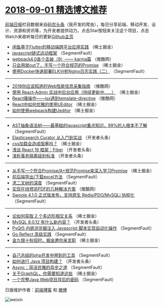 # [2018-09-01 精选博文推荐](http://hao.caibaojian.com/date/2018/09/01)

[前端日报](http://caibaojian.com/c/news)栏目数据来自[码农头条](http://hao.caibaojian.com/)（我开发的爬虫），每日分享前端、移动开发、设计、资源和资讯等，为开发者提供动力，点击Star按钮来关注这个项目，点击Watch来收听每日的更新[Github主页](https://github.com/kujian/frontendDaily)
* [闲鱼基于Flutter的移动端跨平台应用实践](http://hao.caibaojian.com/84882.html) （稀土掘金）
* [javascript链式运动框架](http://hao.caibaojian.com/84874.html) （SegmentFault）
* [webpack4.0各个击破（9）—— karma篇](http://hao.caibaojian.com/84944.html) （推酷网）
* [只会用就out了，手写一个符合规范的Promise](http://hao.caibaojian.com/84886.html) （稀土掘金）
* [使用Docker快速部署ELK分析Nginx日志实践（二）](http://hao.caibaojian.com/84864.html) （SegmentFault）

***
* [2018你应该知道的Web性能信息采集指南](http://hao.caibaojian.com/84943.html) （推酷网）
* [使用 React-Admin 实战中后台应用（持续更新中……）](http://hao.caibaojian.com/84891.html) （稀土掘金）
* [React骚操作——jsx遇到template-directive](http://hao.caibaojian.com/84948.html) （推酷网）
* [React中如何优雅的使用UEditor](http://hao.caibaojian.com/84880.html) （稀土掘金）
* [如何使用webpack构建Ueditor](http://hao.caibaojian.com/84885.html) （稀土掘金）

***
* [AST抽象语法树——最基础的javascript重点知识，99%的人根本不了解](http://hao.caibaojian.com/84860.html) （SegmentFault）
* [Elasticsearch Curator 从入门到实战](http://hao.caibaojian.com/84916.html) （开发者头条）
* [css加载会造成阻塞吗？](http://hao.caibaojian.com/84878.html) （稀土掘金）
* [浅谈 React 16 框架：Fiber](http://hao.caibaojian.com/84917.html) （开发者头条）
* [浅析事务隔离级别标准](http://hao.caibaojian.com/84906.html) （开发者头条）

***
* [从手写一个符合Promise/A+规范Promise来深入学习Promise](http://hao.caibaojian.com/84879.html) （稀土掘金）
* [前后端导出/下载excel方法](http://hao.caibaojian.com/84863.html) （SegmentFault）
* [求二叉树的深度](http://hao.caibaojian.com/84872.html) （SegmentFault）
* [实现在线预览PDF的几种解决方案](http://hao.caibaojian.com/84945.html) （推酷网）
* [Swoole 4.1.0 正式版发布，支持原生 Redis/PDO/MySQLi 协程化](http://hao.caibaojian.com/84855.html) （SegmentFault）

***
* [论如何获取 2 个多边形相交关系](http://hao.caibaojian.com/84887.html) （稀土掘金）
* [MySQL 8.0.12 有什么新内容？](http://hao.caibaojian.com/84908.html) （开发者头条）
* [PyQt5 内嵌浏览器注入 Javascript 脚本实现自动化操作](http://hao.caibaojian.com/84873.html) （SegmentFault）
* [Go Reflect 高级实践](http://hao.caibaojian.com/84856.html) （SegmentFault）
* [金九银十秋招时，掘金邀你来言职](http://hao.caibaojian.com/84888.html) （稀土掘金）

***
* [自己总结的php开发中用到的工具](http://hao.caibaojian.com/84865.html) （SegmentFault）
* [如何进行 Java 项目构建？](http://hao.caibaojian.com/84909.html) （开发者头条）
* [Async：简洁优雅的异步之道](http://hao.caibaojian.com/84857.html) （SegmentFault）
* [关于GraphQL，你需要知道这些](http://hao.caibaojian.com/84889.html) （稀土掘金）
* [一个完整Java Web项目背后的密码](http://hao.caibaojian.com/84866.html) （SegmentFault）

日报维护作者：[前端博客](http://caibaojian.com/) 和 [微博](http://caibaojian.com/go/weibo)

![weixin](https://user-images.githubusercontent.com/3055447/38468989-651132ac-3b80-11e8-8e6b-15122322a9d7.png)